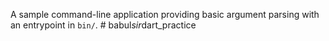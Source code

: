 A sample command-line application providing basic argument parsing with an entrypoint in `bin/`.
#   b a b u l _ s i r _ d a r t _ p r a c t i c e  
 
